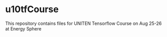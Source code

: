 # u10tfCourse
This repository contains files for UNITEN Tensorflow Course on Aug 25-26 at Energy Sphere
